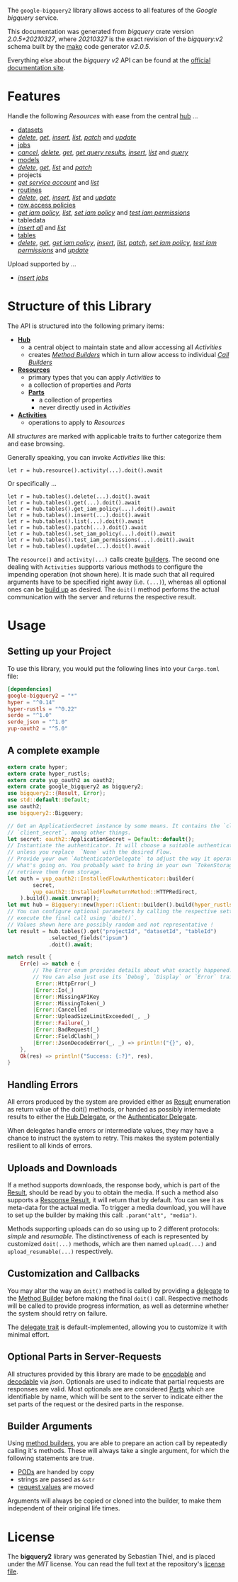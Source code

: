 <!---
DO NOT EDIT !
This file was generated automatically from 'src/mako/api/README.md.mako'
DO NOT EDIT !
-->
The `google-bigquery2` library allows access to all features of the *Google bigquery* service.

This documentation was generated from *bigquery* crate version *2.0.5+20210327*, where *20210327* is the exact revision of the *bigquery:v2* schema built by the [mako](http://www.makotemplates.org/) code generator *v2.0.5*.

Everything else about the *bigquery* *v2* API can be found at the
[official documentation site](https://cloud.google.com/bigquery/).
# Features

Handle the following *Resources* with ease from the central [hub](https://docs.rs/google-bigquery2/2.0.5+20210327/google_bigquery2/Bigquery) ... 

* [datasets](https://docs.rs/google-bigquery2/2.0.5+20210327/google_bigquery2/api::Dataset)
 * [*delete*](https://docs.rs/google-bigquery2/2.0.5+20210327/google_bigquery2/api::DatasetDeleteCall), [*get*](https://docs.rs/google-bigquery2/2.0.5+20210327/google_bigquery2/api::DatasetGetCall), [*insert*](https://docs.rs/google-bigquery2/2.0.5+20210327/google_bigquery2/api::DatasetInsertCall), [*list*](https://docs.rs/google-bigquery2/2.0.5+20210327/google_bigquery2/api::DatasetListCall), [*patch*](https://docs.rs/google-bigquery2/2.0.5+20210327/google_bigquery2/api::DatasetPatchCall) and [*update*](https://docs.rs/google-bigquery2/2.0.5+20210327/google_bigquery2/api::DatasetUpdateCall)
* [jobs](https://docs.rs/google-bigquery2/2.0.5+20210327/google_bigquery2/api::Job)
 * [*cancel*](https://docs.rs/google-bigquery2/2.0.5+20210327/google_bigquery2/api::JobCancelCall), [*delete*](https://docs.rs/google-bigquery2/2.0.5+20210327/google_bigquery2/api::JobDeleteCall), [*get*](https://docs.rs/google-bigquery2/2.0.5+20210327/google_bigquery2/api::JobGetCall), [*get query results*](https://docs.rs/google-bigquery2/2.0.5+20210327/google_bigquery2/api::JobGetQueryResultCall), [*insert*](https://docs.rs/google-bigquery2/2.0.5+20210327/google_bigquery2/api::JobInsertCall), [*list*](https://docs.rs/google-bigquery2/2.0.5+20210327/google_bigquery2/api::JobListCall) and [*query*](https://docs.rs/google-bigquery2/2.0.5+20210327/google_bigquery2/api::JobQueryCall)
* [models](https://docs.rs/google-bigquery2/2.0.5+20210327/google_bigquery2/api::Model)
 * [*delete*](https://docs.rs/google-bigquery2/2.0.5+20210327/google_bigquery2/api::ModelDeleteCall), [*get*](https://docs.rs/google-bigquery2/2.0.5+20210327/google_bigquery2/api::ModelGetCall), [*list*](https://docs.rs/google-bigquery2/2.0.5+20210327/google_bigquery2/api::ModelListCall) and [*patch*](https://docs.rs/google-bigquery2/2.0.5+20210327/google_bigquery2/api::ModelPatchCall)
* projects
 * [*get service account*](https://docs.rs/google-bigquery2/2.0.5+20210327/google_bigquery2/api::ProjectGetServiceAccountCall) and [*list*](https://docs.rs/google-bigquery2/2.0.5+20210327/google_bigquery2/api::ProjectListCall)
* [routines](https://docs.rs/google-bigquery2/2.0.5+20210327/google_bigquery2/api::Routine)
 * [*delete*](https://docs.rs/google-bigquery2/2.0.5+20210327/google_bigquery2/api::RoutineDeleteCall), [*get*](https://docs.rs/google-bigquery2/2.0.5+20210327/google_bigquery2/api::RoutineGetCall), [*insert*](https://docs.rs/google-bigquery2/2.0.5+20210327/google_bigquery2/api::RoutineInsertCall), [*list*](https://docs.rs/google-bigquery2/2.0.5+20210327/google_bigquery2/api::RoutineListCall) and [*update*](https://docs.rs/google-bigquery2/2.0.5+20210327/google_bigquery2/api::RoutineUpdateCall)
* [row access policies](https://docs.rs/google-bigquery2/2.0.5+20210327/google_bigquery2/api::RowAccessPolicy)
 * [*get iam policy*](https://docs.rs/google-bigquery2/2.0.5+20210327/google_bigquery2/api::RowAccessPolicyGetIamPolicyCall), [*list*](https://docs.rs/google-bigquery2/2.0.5+20210327/google_bigquery2/api::RowAccessPolicyListCall), [*set iam policy*](https://docs.rs/google-bigquery2/2.0.5+20210327/google_bigquery2/api::RowAccessPolicySetIamPolicyCall) and [*test iam permissions*](https://docs.rs/google-bigquery2/2.0.5+20210327/google_bigquery2/api::RowAccessPolicyTestIamPermissionCall)
* tabledata
 * [*insert all*](https://docs.rs/google-bigquery2/2.0.5+20210327/google_bigquery2/api::TabledataInsertAllCall) and [*list*](https://docs.rs/google-bigquery2/2.0.5+20210327/google_bigquery2/api::TabledataListCall)
* [tables](https://docs.rs/google-bigquery2/2.0.5+20210327/google_bigquery2/api::Table)
 * [*delete*](https://docs.rs/google-bigquery2/2.0.5+20210327/google_bigquery2/api::TableDeleteCall), [*get*](https://docs.rs/google-bigquery2/2.0.5+20210327/google_bigquery2/api::TableGetCall), [*get iam policy*](https://docs.rs/google-bigquery2/2.0.5+20210327/google_bigquery2/api::TableGetIamPolicyCall), [*insert*](https://docs.rs/google-bigquery2/2.0.5+20210327/google_bigquery2/api::TableInsertCall), [*list*](https://docs.rs/google-bigquery2/2.0.5+20210327/google_bigquery2/api::TableListCall), [*patch*](https://docs.rs/google-bigquery2/2.0.5+20210327/google_bigquery2/api::TablePatchCall), [*set iam policy*](https://docs.rs/google-bigquery2/2.0.5+20210327/google_bigquery2/api::TableSetIamPolicyCall), [*test iam permissions*](https://docs.rs/google-bigquery2/2.0.5+20210327/google_bigquery2/api::TableTestIamPermissionCall) and [*update*](https://docs.rs/google-bigquery2/2.0.5+20210327/google_bigquery2/api::TableUpdateCall)


Upload supported by ...

* [*insert jobs*](https://docs.rs/google-bigquery2/2.0.5+20210327/google_bigquery2/api::JobInsertCall)



# Structure of this Library

The API is structured into the following primary items:

* **[Hub](https://docs.rs/google-bigquery2/2.0.5+20210327/google_bigquery2/Bigquery)**
    * a central object to maintain state and allow accessing all *Activities*
    * creates [*Method Builders*](https://docs.rs/google-bigquery2/2.0.5+20210327/google_bigquery2/client::MethodsBuilder) which in turn
      allow access to individual [*Call Builders*](https://docs.rs/google-bigquery2/2.0.5+20210327/google_bigquery2/client::CallBuilder)
* **[Resources](https://docs.rs/google-bigquery2/2.0.5+20210327/google_bigquery2/client::Resource)**
    * primary types that you can apply *Activities* to
    * a collection of properties and *Parts*
    * **[Parts](https://docs.rs/google-bigquery2/2.0.5+20210327/google_bigquery2/client::Part)**
        * a collection of properties
        * never directly used in *Activities*
* **[Activities](https://docs.rs/google-bigquery2/2.0.5+20210327/google_bigquery2/client::CallBuilder)**
    * operations to apply to *Resources*

All *structures* are marked with applicable traits to further categorize them and ease browsing.

Generally speaking, you can invoke *Activities* like this:

```Rust,ignore
let r = hub.resource().activity(...).doit().await
```

Or specifically ...

```ignore
let r = hub.tables().delete(...).doit().await
let r = hub.tables().get(...).doit().await
let r = hub.tables().get_iam_policy(...).doit().await
let r = hub.tables().insert(...).doit().await
let r = hub.tables().list(...).doit().await
let r = hub.tables().patch(...).doit().await
let r = hub.tables().set_iam_policy(...).doit().await
let r = hub.tables().test_iam_permissions(...).doit().await
let r = hub.tables().update(...).doit().await
```

The `resource()` and `activity(...)` calls create [builders][builder-pattern]. The second one dealing with `Activities` 
supports various methods to configure the impending operation (not shown here). It is made such that all required arguments have to be 
specified right away (i.e. `(...)`), whereas all optional ones can be [build up][builder-pattern] as desired.
The `doit()` method performs the actual communication with the server and returns the respective result.

# Usage

## Setting up your Project

To use this library, you would put the following lines into your `Cargo.toml` file:

```toml
[dependencies]
google-bigquery2 = "*"
hyper = "^0.14"
hyper-rustls = "^0.22"
serde = "^1.0"
serde_json = "^1.0"
yup-oauth2 = "^5.0"
```

## A complete example

```Rust
extern crate hyper;
extern crate hyper_rustls;
extern crate yup_oauth2 as oauth2;
extern crate google_bigquery2 as bigquery2;
use bigquery2::{Result, Error};
use std::default::Default;
use oauth2;
use bigquery2::Bigquery;

// Get an ApplicationSecret instance by some means. It contains the `client_id` and 
// `client_secret`, among other things.
let secret: oauth2::ApplicationSecret = Default::default();
// Instantiate the authenticator. It will choose a suitable authentication flow for you, 
// unless you replace  `None` with the desired Flow.
// Provide your own `AuthenticatorDelegate` to adjust the way it operates and get feedback about 
// what's going on. You probably want to bring in your own `TokenStorage` to persist tokens and
// retrieve them from storage.
let auth = yup_oauth2::InstalledFlowAuthenticator::builder(
        secret,
        yup_oauth2::InstalledFlowReturnMethod::HTTPRedirect,
    ).build().await.unwrap();
let mut hub = Bigquery::new(hyper::Client::builder().build(hyper_rustls::HttpsConnector::with_native_roots()), auth);
// You can configure optional parameters by calling the respective setters at will, and
// execute the final call using `doit()`.
// Values shown here are possibly random and not representative !
let result = hub.tables().get("projectId", "datasetId", "tableId")
             .selected_fields("ipsum")
             .doit().await;

match result {
    Err(e) => match e {
        // The Error enum provides details about what exactly happened.
        // You can also just use its `Debug`, `Display` or `Error` traits
         Error::HttpError(_)
        |Error::Io(_)
        |Error::MissingAPIKey
        |Error::MissingToken(_)
        |Error::Cancelled
        |Error::UploadSizeLimitExceeded(_, _)
        |Error::Failure(_)
        |Error::BadRequest(_)
        |Error::FieldClash(_)
        |Error::JsonDecodeError(_, _) => println!("{}", e),
    },
    Ok(res) => println!("Success: {:?}", res),
}

```
## Handling Errors

All errors produced by the system are provided either as [Result](https://docs.rs/google-bigquery2/2.0.5+20210327/google_bigquery2/client::Result) enumeration as return value of
the doit() methods, or handed as possibly intermediate results to either the 
[Hub Delegate](https://docs.rs/google-bigquery2/2.0.5+20210327/google_bigquery2/client::Delegate), or the [Authenticator Delegate](https://docs.rs/yup-oauth2/*/yup_oauth2/trait.AuthenticatorDelegate.html).

When delegates handle errors or intermediate values, they may have a chance to instruct the system to retry. This 
makes the system potentially resilient to all kinds of errors.

## Uploads and Downloads
If a method supports downloads, the response body, which is part of the [Result](https://docs.rs/google-bigquery2/2.0.5+20210327/google_bigquery2/client::Result), should be
read by you to obtain the media.
If such a method also supports a [Response Result](https://docs.rs/google-bigquery2/2.0.5+20210327/google_bigquery2/client::ResponseResult), it will return that by default.
You can see it as meta-data for the actual media. To trigger a media download, you will have to set up the builder by making
this call: `.param("alt", "media")`.

Methods supporting uploads can do so using up to 2 different protocols: 
*simple* and *resumable*. The distinctiveness of each is represented by customized 
`doit(...)` methods, which are then named `upload(...)` and `upload_resumable(...)` respectively.

## Customization and Callbacks

You may alter the way an `doit()` method is called by providing a [delegate](https://docs.rs/google-bigquery2/2.0.5+20210327/google_bigquery2/client::Delegate) to the 
[Method Builder](https://docs.rs/google-bigquery2/2.0.5+20210327/google_bigquery2/client::CallBuilder) before making the final `doit()` call. 
Respective methods will be called to provide progress information, as well as determine whether the system should 
retry on failure.

The [delegate trait](https://docs.rs/google-bigquery2/2.0.5+20210327/google_bigquery2/client::Delegate) is default-implemented, allowing you to customize it with minimal effort.

## Optional Parts in Server-Requests

All structures provided by this library are made to be [encodable](https://docs.rs/google-bigquery2/2.0.5+20210327/google_bigquery2/client::RequestValue) and 
[decodable](https://docs.rs/google-bigquery2/2.0.5+20210327/google_bigquery2/client::ResponseResult) via *json*. Optionals are used to indicate that partial requests are responses 
are valid.
Most optionals are are considered [Parts](https://docs.rs/google-bigquery2/2.0.5+20210327/google_bigquery2/client::Part) which are identifiable by name, which will be sent to 
the server to indicate either the set parts of the request or the desired parts in the response.

## Builder Arguments

Using [method builders](https://docs.rs/google-bigquery2/2.0.5+20210327/google_bigquery2/client::CallBuilder), you are able to prepare an action call by repeatedly calling it's methods.
These will always take a single argument, for which the following statements are true.

* [PODs][wiki-pod] are handed by copy
* strings are passed as `&str`
* [request values](https://docs.rs/google-bigquery2/2.0.5+20210327/google_bigquery2/client::RequestValue) are moved

Arguments will always be copied or cloned into the builder, to make them independent of their original life times.

[wiki-pod]: http://en.wikipedia.org/wiki/Plain_old_data_structure
[builder-pattern]: http://en.wikipedia.org/wiki/Builder_pattern
[google-go-api]: https://github.com/google/google-api-go-client

# License
The **bigquery2** library was generated by Sebastian Thiel, and is placed 
under the *MIT* license.
You can read the full text at the repository's [license file][repo-license].

[repo-license]: https://github.com/Byron/google-apis-rsblob/main/LICENSE.md
